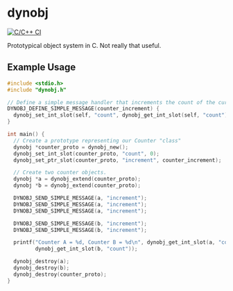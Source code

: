 # dynobj

[![C/C++ CI](https://github.com/rameshvarun/dynobj/actions/workflows/c-cpp.yml/badge.svg)](https://github.com/rameshvarun/dynobj/actions/workflows/c-cpp.yml)

Prototypical object system in C. Not really that useful.

## Example Usage

```c
#include <stdio.h>
#include "dynobj.h"

// Define a simple message handler that increments the count of the current object.
DYNOBJ_DEFINE_SIMPLE_MESSAGE(counter_increment) {
  dynobj_set_int_slot(self, "count", dynobj_get_int_slot(self, "count") + 1);
}

int main() {
  // Create a prototype representing our Counter "class"
  dynobj *counter_proto = dynobj_new();
  dynobj_set_int_slot(counter_proto, "count", 0);
  dynobj_set_ptr_slot(counter_proto, "increment", counter_increment);

  // Create two counter objects.
  dynobj *a = dynobj_extend(counter_proto);
  dynobj *b = dynobj_extend(counter_proto);

  DYNOBJ_SEND_SIMPLE_MESSAGE(a, "increment");
  DYNOBJ_SEND_SIMPLE_MESSAGE(a, "increment");
  DYNOBJ_SEND_SIMPLE_MESSAGE(a, "increment");

  DYNOBJ_SEND_SIMPLE_MESSAGE(b, "increment");
  DYNOBJ_SEND_SIMPLE_MESSAGE(b, "increment");

  printf("Counter A = %d, Counter B = %d\n", dynobj_get_int_slot(a, "count"),
         dynobj_get_int_slot(b, "count"));

  dynobj_destroy(a);
  dynobj_destroy(b);
  dynobj_destroy(counter_proto);
}
```
